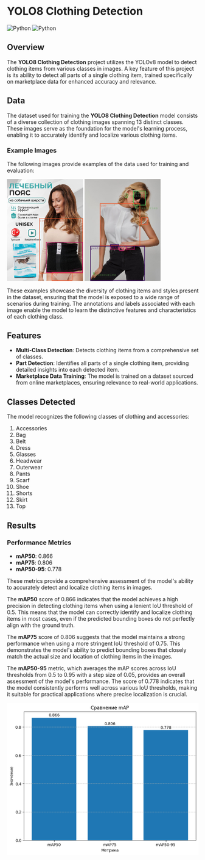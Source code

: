 # YOLO8 Clothing Detection
![Python](https://img.shields.io/badge/python-v3.6+-blue.svg)
![Python](https://img.shields.io/badge/YOLO8-violet)

## Overview
The **YOLO8 Clothing Detection** project utilizes the YOLOv8 model to detect clothing items from various classes in images. A key feature of this project is its ability to detect all parts of a single clothing item, trained specifically on marketplace data for enhanced accuracy and relevance.

## Data

The dataset used for training the **YOLO8 Clothing Detection** model consists of a diverse collection of clothing images spanning 13 distinct classes. These images serve as the foundation for the model's learning process, enabling it to accurately identify and localize various clothing items.

### Example Images
The following images provide examples of the data used for training and evaluation:

<p align="left">
  <img src="https://github.com/StrangePineAplle/YOLO8-Clothing-Detection/blob/main/pictures/pic1.jpg" width="200" />
  <img src="https://github.com/StrangePineAplle/YOLO8-Clothing-Detection/blob/main/pictures/pic2.jpg" width="200" /> 
</p>

These examples showcase the diversity of clothing items and styles present in the dataset, ensuring that the model is exposed to a wide range of scenarios during training. The annotations and labels associated with each image enable the model to learn the distinctive features and characteristics of each clothing class.

## Features
- **Multi-Class Detection**: Detects clothing items from a comprehensive set of classes.
- **Part Detection**: Identifies all parts of a single clothing item, providing detailed insights into each detected item.
- **Marketplace Data Training**: The model is trained on a dataset sourced from online marketplaces, ensuring relevance to real-world applications.

## Classes Detected
The model recognizes the following classes of clothing and accessories:
1. Accessories
2. Bag
3. Belt
4. Dress
5. Glasses
6. Headwear
7. Outerwear
8. Pants
9. Scarf
10. Shoe
11. Shorts
12. Skirt
13. Top

## Results

### Performance Metrics
- **mAP50**: 0.866
- **mAP75**: 0.806
- **mAP50-95**: 0.778

These metrics provide a comprehensive assessment of the model's ability to accurately detect and localize clothing items in images.

The **mAP50** score of 0.866 indicates that the model achieves a high precision in detecting clothing items when using a lenient IoU threshold of 0.5. This means that the model can correctly identify and localize clothing items in most cases, even if the predicted bounding boxes do not perfectly align with the ground truth.

The **mAP75** score of 0.806 suggests that the model maintains a strong performance when using a more stringent IoU threshold of 0.75. This demonstrates the model's ability to predict bounding boxes that closely match the actual size and location of clothing items in the images.

The **mAP50-95** metric, which averages the mAP scores across IoU thresholds from 0.5 to 0.95 with a step size of 0.05, provides an overall assessment of the model's performance. The score of 0.778 indicates that the model consistently performs well across various IoU thresholds, making it suitable for practical applications where precise localization is crucial.

<p align="left">
  <img src="https://github.com/StrangePineAplle/YOLO8-Clothing-Detection/blob/main/pictures/pic3.png" />
</p>
